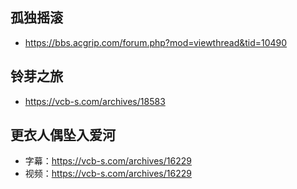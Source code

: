 ## 孤独摇滚

- https://bbs.acgrip.com/forum.php?mod=viewthread&tid=10490

## 铃芽之旅

- https://vcb-s.com/archives/18583

## 更衣人偶坠入爱河

- 字幕：https://vcb-s.com/archives/16229
- 视频：https://vcb-s.com/archives/16229